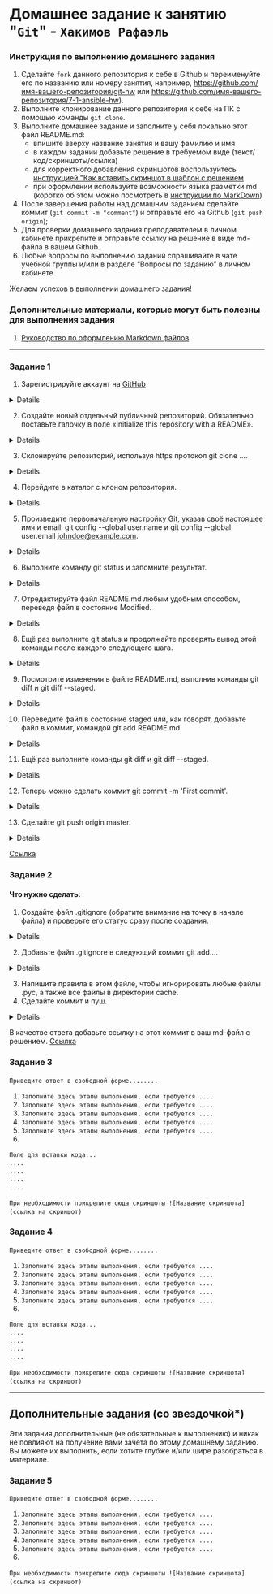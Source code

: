 # Домашнее задание к занятию "`Git`" - `Хакимов Рафаэль`


### Инструкция по выполнению домашнего задания

   1. Сделайте `fork` данного репозитория к себе в Github и переименуйте его по названию или номеру занятия, например, https://github.com/имя-вашего-репозитория/git-hw или  https://github.com/имя-вашего-репозитория/7-1-ansible-hw).
   2. Выполните клонирование данного репозитория к себе на ПК с помощью команды `git clone`.
   3. Выполните домашнее задание и заполните у себя локально этот файл README.md:
      - впишите вверху название занятия и вашу фамилию и имя
      - в каждом задании добавьте решение в требуемом виде (текст/код/скриншоты/ссылка)
      - для корректного добавления скриншотов воспользуйтесь [инструкцией "Как вставить скриншот в шаблон с решением](https://github.com/netology-code/sys-pattern-homework/blob/main/screen-instruction.md)
      - при оформлении используйте возможности языка разметки md (коротко об этом можно посмотреть в [инструкции  по MarkDown](https://github.com/netology-code/sys-pattern-homework/blob/main/md-instruction.md))
   4. После завершения работы над домашним заданием сделайте коммит (`git commit -m "comment"`) и отправьте его на Github (`git push origin`);
   5. Для проверки домашнего задания преподавателем в личном кабинете прикрепите и отправьте ссылку на решение в виде md-файла в вашем Github.
   6. Любые вопросы по выполнению заданий спрашивайте в чате учебной группы и/или в разделе “Вопросы по заданию” в личном кабинете.
   
Желаем успехов в выполнении домашнего задания!
   
### Дополнительные материалы, которые могут быть полезны для выполнения задания

1. [Руководство по оформлению Markdown файлов](https://gist.github.com/Jekins/2bf2d0638163f1294637#Code)

---

### Задание 1

1.  Зарегистрируйте аккаунт на [GitHub](https://github.com/)

 <details>

![1-01](https://raw.githubusercontent.com/RaffaelX/sys-gitlab-hw/main/img/1.1.png)

 </details>

2. Создайте новый отдельный публичный репозиторий. Обязательно поставьте галочку в поле «Initialize this repository with a README».

<details>

![1-02](https://raw.githubusercontent.com/RaffaelX/sys-gitlab-hw/main/img/1.2.png)

</details>


3. Склонируйте репозиторий, используя https протокол git clone .…

<details>

![1-03](https://raw.githubusercontent.com/RaffaelX/sys-gitlab-hw/main/img/1.3.png)

</details>

4. Перейдите в каталог с клоном репозитория.

<details>

![1-04](https://raw.githubusercontent.com/RaffaelX/sys-gitlab-hw/main/img/1.4.png "1-04")

</details>

5. Произведите первоначальную настройку Git, указав своё настоящее имя и email: git config --global user.name и git config --global user.email johndoe@example.com.

<details>

![1-05](https://raw.githubusercontent.com/RaffaelX/sys-gitlab-hw/main/img/1.5.png)

</details>

6. Выполните команду git status и запомните результат.

<details>

![1-06](https://raw.githubusercontent.com/RaffaelX/sys-gitlab-hw/main/img/1.6.png)

</details>


7. Отредактируйте файл README.md любым удобным способом, переведя файл в состояние Modified.

<details>

![1-07](https://raw.githubusercontent.com/RaffaelX/sys-gitlab-hw/main/img/1.7.png)

</details>

8. Ещё раз выполните git status и продолжайте проверять вывод этой команды после каждого следующего шага.

<details>

![1-08](https://raw.githubusercontent.com/RaffaelX/sys-gitlab-hw/main/img/1.8.png)

</details>

9. Посмотрите изменения в файле README.md, выполнив команды git diff и git diff --staged.

<details>

![1-09](https://raw.githubusercontent.com/RaffaelX/sys-gitlab-hw/main/img/1.9.png)

</details>

10. Переведите файл в состояние staged или, как говорят, добавьте файл в коммит, командой git add README.md.

<details>

![1-10](https://raw.githubusercontent.com/RaffaelX/sys-gitlab-hw/main/img/1.10.png)

</details>

11. Ещё раз выполните команды git diff и git diff --staged.

<details>

![1-11](https://raw.githubusercontent.com/RaffaelX/sys-gitlab-hw/main/img/1.11.png)

</details>

12. Теперь можно сделать коммит git commit -m 'First commit'.

<details>

![1-12](https://raw.githubusercontent.com/RaffaelX/sys-gitlab-hw/main/img/1.12.png)

</details>

13. Сделайте git push origin master.

<details>

![1-13](https://raw.githubusercontent.com/RaffaelX/sys-gitlab-hw/main/img/1.13.png)

</details>

[Ссылка](https://github.com/RaffaelX/sys-gitlab-hw/commit/4899ad4e7428ab69588863c6df4485c472a586c8)

### Задание 2
#### Что нужно сделать:

1. Создайте файл .gitignore (обратите внимание на точку в начале файла) и проверьте его статус сразу после создания.

<details>

![2-01](https://raw.githubusercontent.com/RaffaelX/sys-gitlab-hw/main/img/2.2.png)

</details>

2. Добавьте файл .gitignore в следующий коммит git add....

<details>

![2-02](https://raw.githubusercontent.com/RaffaelX/sys-gitlab-hw/main/img/2.2.png)

</details>

3. Напишите правила в этом файле, чтобы игнорировать любые файлы .pyc, а также все файлы в директории cache.
4. Сделайте коммит и пуш.
<details>

![2-03](https://raw.githubusercontent.com/RaffaelX/sys-gitlab-hw/main/img/2.3.png)

</details>

В качестве ответа добавьте ссылку на этот коммит в ваш md-файл с решением.
[Ссылка]()

### Задание 3

`Приведите ответ в свободной форме........`

1. `Заполните здесь этапы выполнения, если требуется ....`
2. `Заполните здесь этапы выполнения, если требуется ....`
3. `Заполните здесь этапы выполнения, если требуется ....`
4. `Заполните здесь этапы выполнения, если требуется ....`
5. `Заполните здесь этапы выполнения, если требуется ....`
6. 

```
Поле для вставки кода...
....
....
....
....
```

`При необходимости прикрепитe сюда скриншоты
![Название скриншота](ссылка на скриншот)`

### Задание 4

`Приведите ответ в свободной форме........`

1. `Заполните здесь этапы выполнения, если требуется ....`
2. `Заполните здесь этапы выполнения, если требуется ....`
3. `Заполните здесь этапы выполнения, если требуется ....`
4. `Заполните здесь этапы выполнения, если требуется ....`
5. `Заполните здесь этапы выполнения, если требуется ....`
6. 

```
Поле для вставки кода...
....
....
....
....
```

`При необходимости прикрепитe сюда скриншоты
![Название скриншота](ссылка на скриншот)`

---
## Дополнительные задания (со звездочкой*)

Эти задания дополнительные (не обязательные к выполнению) и никак не повлияют на получение вами зачета по этому домашнему заданию. Вы можете их выполнить, если хотите глубже и/или шире разобраться в материале.

### Задание 5

`Приведите ответ в свободной форме........`

1. `Заполните здесь этапы выполнения, если требуется ....`
2. `Заполните здесь этапы выполнения, если требуется ....`
3. `Заполните здесь этапы выполнения, если требуется ....`
4. `Заполните здесь этапы выполнения, если требуется ....`
5. `Заполните здесь этапы выполнения, если требуется ....`
6. 

`При необходимости прикрепитe сюда скриншоты
![Название скриншота](ссылка на скриншот)`
